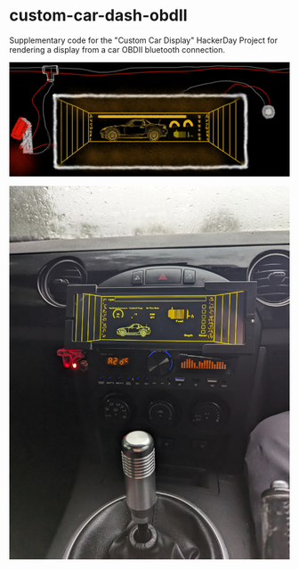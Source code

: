 # custom-car-dash-obdII
Supplementary code for the "Custom Car Display" HackerDay Project for rendering a display from a car OBDII bluetooth connection.

![alt text](resources/car-dash-sketch-cropped.png)

![alt text](resources/car_snap.jpg)